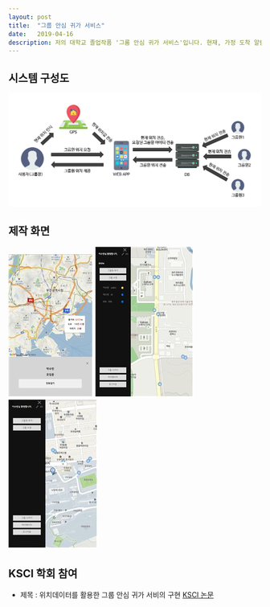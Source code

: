 ```yaml
---
layout: post
title:  "그룹 안심 귀가 서비스"
date:   2019-04-16
description: 저의 대학교 졸업작품 '그룸 안심 귀가 서비스'입니다. 현재, 가정 도착 알림 시스템은 주로 여성, 어린이, 택시에 적용되고 있습니다. 하지만 집단에 대한 집 도착 알림 시스템은 없습니다. 현재 자택 도착 통보 시스템 신청은 일대일만 가능하며, 이 경우 연락해야 할 경우 문제가 있습니다. 이러한 문제를 해결하기 위하여 그룹을 지정하여 그룹원들의 귀가 상태를 확인할 수 있는 서비스를 개발하였습니다.
---
```


<p class="intro"></p>

## 시스템 구성도
<img src="/assets/img/system.png">


## 제작 화면
<img src="/assets/img/screen2.jpg">
<img src="/assets/img/screen3.jpg">
<img src="/assets/img/screen4.jpg">


## KSCI 학회 참여
* 제목 : 위치데이터를 활용한 그룹 안심 귀가 서비의 구현
<a href="/assets/img/paper.pdf">KSCI 논문</a>

